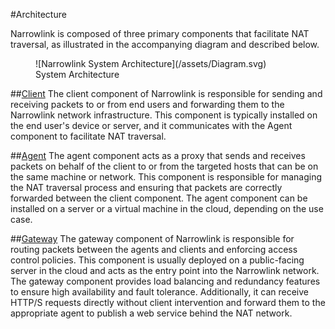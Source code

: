 #Architecture 

Narrowlink is composed of three primary components that facilitate NAT traversal, as illustrated in the accompanying diagram and described below.
<figure markdown>
![Narrowlink System Architecture](/assets/Diagram.svg) <figcaption>System Architecture</figcaption>
</figure>

##[Client]
The client component of Narrowlink is responsible for sending and receiving packets to or from end users and forwarding them to the Narrowlink network infrastructure. This component is typically installed on the end user's device or server, and it communicates with the Agent component to facilitate NAT traversal.

##[Agent]
The agent component acts as a proxy that sends and receives packets on behalf of the client to or from the targeted hosts that can be on the same machine or network. This component is responsible for managing the NAT traversal process and ensuring that packets are correctly forwarded between the client component. The agent component can be installed on a server or a virtual machine in the cloud, depending on the use case.

##[Gateway]
The gateway component of Narrowlink is responsible for routing packets between the agents and clients and enforcing access control policies. This component is usually deployed on a public-facing server in the cloud and acts as the entry point into the Narrowlink network. The gateway component provides load balancing and redundancy features to ensure high availability and fault tolerance. Additionally, it can receive HTTP/S requests directly without client intervention and forward them to the appropriate agent to publish a web service behind the NAT network.

[Client]: /client/introduction/
[Agent]: /agent/introduction/
[Gateway]: /gateway/introduction/